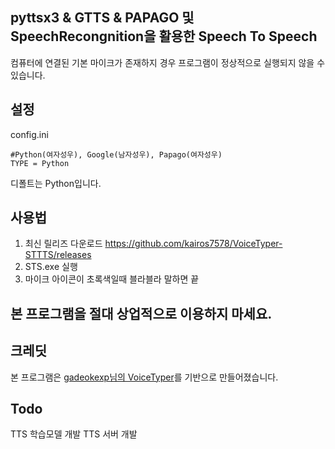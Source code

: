 ## pyttsx3 & GTTS & PAPAGO 및 SpeechRecongnition을 활용한 Speech To Speech
컴퓨터에 연결된 기본 마이크가 존재하지 경우 프로그램이 정상적으로 실행되지 않을 수 있습니다.

## 설정
config.ini
```
#Python(여자성우), Google(남자성우), Papago(여자성우)
TYPE = Python
```
디폴트는 Python입니다.

## 사용법
1. 최신 릴리즈 다운로드 https://github.com/kairos7578/VoiceTyper-STTTS/releases 
2. STS.exe 실행
3. 마이크 아이콘이 초록색일때 블라블라 말하면 끝
## 본 프로그램을 절대 상업적으로 이용하지 마세요.

## 크레딧
본 프로그램은 [gadeokexp님의 VoiceTyper](https://github.com/gadeokexp/VoiceTyper)를 기반으로 만들어졌습니다.


## Todo
TTS 학습모델 개발
TTS 서버 개발
